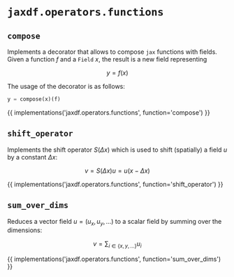 # `jaxdf.operators.functions`

## `compose`

Implements a decorator that allows to compose `jax` functions with fields. Given a function $`f`$ and a `Field` $`x`$, the result is a new field representing

```math
y = f(x)
```

The usage of the decorator is as follows:
```python
y = compose(x)(f)
```

{{ implementations('jaxdf.operators.functions', function='compose') }}

## `shift_operator`

Implements the shift operator $`S(\Delta x)`$ which is used to shift (spatially) a field $`u`$ by a constant $`\Delta x`$:

```math
v = S(\Delta x) u = u(x - \Delta x)
```

{{ implementations('jaxdf.operators.functions', function='shift_operator') }}


## `sum_over_dims`

Reduces a vector field $`u = (u_x, u_y, \dots)`$ to a scalar field by summing over the dimensions:

```math
v = \sum_{i \in \{x,y,\dots\}} u_i
```

{{ implementations('jaxdf.operators.functions', function='sum_over_dims') }}
